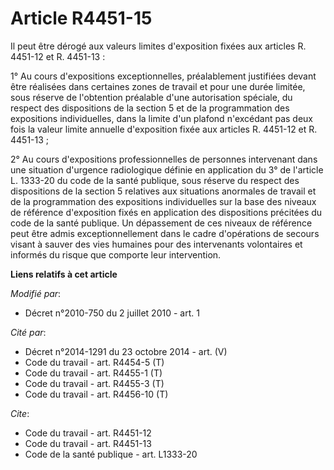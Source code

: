 # Article R4451-15

Il peut être dérogé aux valeurs limites d'exposition fixées aux articles R. 4451-12 et R. 4451-13 : 

1° Au cours d'expositions exceptionnelles, préalablement justifiées devant être réalisées dans certaines zones de travail et
pour une durée limitée, sous réserve de l'obtention préalable d'une autorisation spéciale, du respect des dispositions de la
section 5 et de la programmation des expositions individuelles, dans la limite d'un plafond n'excédant pas deux fois la
valeur limite annuelle d'exposition fixée aux articles R. 4451-12 et R. 4451-13 ; 

2° Au cours d'expositions professionnelles de personnes intervenant dans une situation d'urgence radiologique définie en
application du 3° de l'article L. 1333-20 du code de la santé publique, sous réserve du respect des dispositions de la
section 5 relatives aux situations anormales de travail et de la programmation des expositions individuelles sur la base des
niveaux de référence d'exposition fixés en application des dispositions précitées du code de la santé publique. Un
dépassement de ces niveaux de référence peut être admis exceptionnellement dans le cadre d'opérations de secours visant à
sauver des vies humaines pour des intervenants volontaires et informés du risque que comporte leur intervention.

**Liens relatifs à cet article**

_Modifié par_:

  - Décret n°2010-750 du 2 juillet 2010 - art. 1

_Cité par_:

  - Décret n°2014-1291 du 23 octobre 2014 - art. (V)
  - Code du travail - art. R4454-5 (T)
  - Code du travail - art. R4455-1 (T)
  - Code du travail - art. R4455-3 (T)
  - Code du travail - art. R4456-10 (T)

_Cite_:

  - Code du travail - art. R4451-12
  - Code du travail - art. R4451-13
  - Code de la santé publique - art. L1333-20
